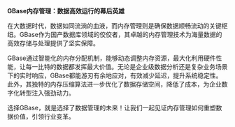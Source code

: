 **GBase内存管理：数据高效运行的幕后英雄**

在大数据时代，数据如同流淌的血液，而内存管理则是确保数据顺畅流动的关键枢纽。GBase作为国产数据库领域的佼佼者，其卓越的内存管理技术为海量数据的高效存储与处理提供了坚实保障。

GBase通过智能化的内存分配机制，能够动态调整内存资源，最大化利用硬件性能，让每一比特的数据都发挥最大价值。无论是企业级数据分析还是复杂业务场景下的实时响应，GBase都能游刃有余地应对，有效减少延迟，提升系统稳定性。此外，其独特的内存压缩算法进一步优化了数据存储空间，降低了成本，为企业数字化转型注入强劲动力。

选择GBase，就是选择了数据管理的未来！让我们一起见证内存管理如何重塑数据价值，引领行业变革。